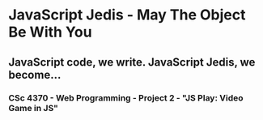 # JavaScript Jedis - May The Object Be With You

## JavaScript code, we write. JavaScript Jedis, we become... 

### CSc 4370 - Web Programming - Project 2 - "JS Play: Video Game in JS"